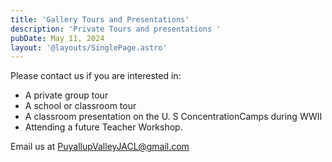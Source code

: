 ```yaml
---
title: 'Gallery Tours and Presentations'
description: 'Private Tours and presentations '
pubDate: May 11, 2024
layout: '@layouts/SinglePage.astro'
---
```


Please contact us if you are interested in:

* A private group tour
* A school or classroom tour
* A classroom presentation on the U. S ConcentrationCamps during WWII
*  Attending a future Teacher Workshop.

Email us at [PuyallupValleyJACL@gmail.com](mailto:PuyallupValleyJACL@gmail.com?subject=Tours)